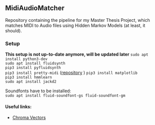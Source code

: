 ## MidiAudioMatcher
Repository containing the pipeline for my Master Thesis Project, which matches
MIDI to Audio files using Hidden Markov Models (at least, it should).  

### Setup
**This setup is not up-to-date anymore, will be updated later**
```sudo apt install python3-dev```  
```sudo apt install fluidsynth```  
```pip3 install pyfluidsynth```  
```pip3 install pretty-midi``` ([repository](https://github.com/craffel/pretty-midi) ) 
```pip3 install matplotlib```  
```pip3 install hmmlearn```  
```sudo apt install jackd2```  
  
  
Soundfonts have to be installed:   
```sudo apt install fluid-soundfont-gs fluid-soundfont-gm```  

#### Useful links:
- [Chroma Vectors](https://musicinformationretrieval.com/chroma.html)
